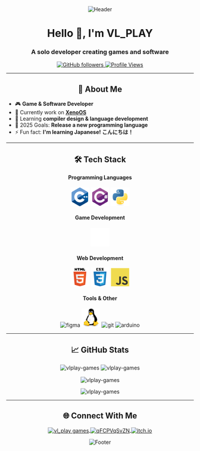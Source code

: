 <div align="center">
  <img alt="Header" src="https://capsule-render.vercel.app/api?type=waving&color=5865F2&height=120&section=header">
</div>

<h1 align="center">Hello 👋, I'm VL_PLAY</h1>
<h3 align="center">A solo developer creating games and software</h3>

<p align="center">
  <a href="https://github.com/VLPLAY-Games?tab=followers">
    <img alt="GitHub followers" src="https://img.shields.io/github/followers/VLPLAY-Games?color=green&logo=github">
  </a>
  <a href="https://github.com/VLPLAY-Games">
    <img alt="Profile Views" src="https://komarev.com/ghpvc/?username=vlplay-games&color=blue&style=flat">
  </a>
</p>

---

<h2 align="center">🚀 About Me</h2>


- 🎮 **Game & Software Developer**
- 🔭 Currently work on **[XenoOS](https://github.com/VLPLAY-Games/XenoOS)**
- 🌱 Learning **compiler design & language development**
- 🎯 2025 Goals: **Release a new programming language**
- ⚡ Fun fact: **I'm learning Japanese! こんにちは！**

---

<h2 align="center">🛠 Tech Stack</h2>

<h4 align="center">Programming Languages</h4>
<p align="center">
  <img src="https://raw.githubusercontent.com/devicons/devicon/master/icons/cplusplus/cplusplus-original.svg" alt="cplusplus" width="50" height="50"/>
  <img src="https://raw.githubusercontent.com/devicons/devicon/master/icons/csharp/csharp-original.svg" alt="csharp" width="50" height="50"/>
  <img src="https://raw.githubusercontent.com/devicons/devicon/master/icons/python/python-original.svg" alt="python" width="50" height="50"/>
</p>

<h4 align="center">Game Development</h4>
<p align="center">
  <img src="https://github.com/tandpfun/skill-icons/blob/main/icons/UnrealEngine.svg" alt="unreal" width="50" height="50" style="filter: brightness(0) invert(1);"/>
</p>

<h4 align="center">Web Development</h4>
<p align="center">
  <img src="https://raw.githubusercontent.com/devicons/devicon/master/icons/html5/html5-original-wordmark.svg" alt="html5" width="50" height="50"/>
  <img src="https://raw.githubusercontent.com/devicons/devicon/master/icons/css3/css3-original-wordmark.svg" alt="css3" width="50" height="50"/>
  <img src="https://raw.githubusercontent.com/devicons/devicon/master/icons/javascript/javascript-original.svg" alt="javascript" width="50" height="50"/>
</p>

<h4 align="center">Tools & Other</h4>
<p align="center">
  <img src="https://www.vectorlogo.zone/logos/figma/figma-icon.svg" alt="figma" width="50" height="50"/>
  <img src="https://raw.githubusercontent.com/devicons/devicon/master/icons/linux/linux-original.svg" alt="linux" width="50" height="50"/>
  <img src="https://www.vectorlogo.zone/logos/git-scm/git-scm-icon.svg" alt="git" width="50" height="50"/>
  <img src="https://cdn.worldvectorlogo.com/logos/arduino-1.svg" alt="arduino" width="50" height="50"/>
</p>

---

<h2 align="center">📈 GitHub Stats</h2>

<p align="center">
  <img align="center" src="https://github-readme-stats.vercel.app/api/top-langs?username=vlplay-games&show_icons=true&locale=en&layout=compact&theme=radical&hide=shaderlab,hlsl" alt="vlplay-games" />
  <img align="center" src="https://github-readme-stats.vercel.app/api?username=vlplay-games&show_icons=true&locale=en&theme=radical" alt="vlplay-games" />
</p>

<p align="center">
  <img align="center" src="https://github-readme-streak-stats.herokuapp.com/?user=vlplay-games&theme=radical" alt="vlplay-games" />
</p>

<p align="center">
  <img src="https://github-profile-trophy.vercel.app/?username=vlplay-games&theme=radical&no-frame=true&no-bg=false&margin-w=4&row=2&column=4" alt="vlplay-games" />
</p>

---

<h2 align="center">🌐 Connect With Me</h2>

<p align="center">
  <a href="https://www.youtube.com/@VLPLAYGames" target="blank">
    <img align="center" src="https://raw.githubusercontent.com/rahuldkjain/github-profile-readme-generator/master/src/images/icons/Social/youtube.svg" alt="vl_play games" height="50" width="50" />
  </a>
  <a href="https://discord.gg/qFCPVqSvZN" target="blank">
    <img align="center" src="https://raw.githubusercontent.com/rahuldkjain/github-profile-readme-generator/master/src/images/icons/Social/discord.svg" alt="qFCPVqSvZN" height="50" width="50" />
  </a>
  <a href="https://vl-play.itch.io" target="blank">
    <img align="center" src="https://static.itch.io/images/itchio-textless-white.svg" alt="itch.io" height="50" width="50" />
  </a>
</p>

<div align="center">
  <img alt="Footer" src="https://capsule-render.vercel.app/api?type=waving&color=5865F2&height=120&section=footer">
</div>
